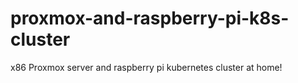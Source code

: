 # proxmox-and-raspberry-pi-k8s-cluster
x86 Proxmox server and raspberry pi kubernetes cluster at home!
